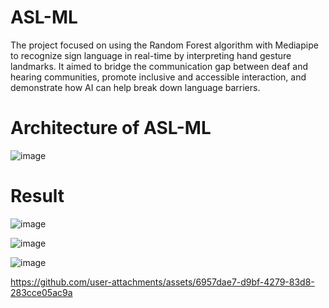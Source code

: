 # ASL-ML

The project focused on using the Random Forest algorithm with Mediapipe to recognize sign language in real-time by interpreting hand gesture landmarks.
It aimed to bridge the communication gap between deaf and hearing communities, promote inclusive and accessible interaction, and demonstrate how AI can help break down language barriers.

# Architecture of ASL-ML
![image](https://github.com/user-attachments/assets/88001f64-093d-4dfb-8456-2d3a5bc69f13)

# Result
![image](https://github.com/user-attachments/assets/54331e08-f2ea-4d45-ad5b-08414f7999d5)

![image](https://github.com/user-attachments/assets/50c3b068-e975-4555-82ac-d46ea6a0a216)

![image](https://github.com/user-attachments/assets/065bb7b5-d869-4f7e-98f3-ca7075771829)


https://github.com/user-attachments/assets/6957dae7-d9bf-4279-83d8-283cce05ac9a

